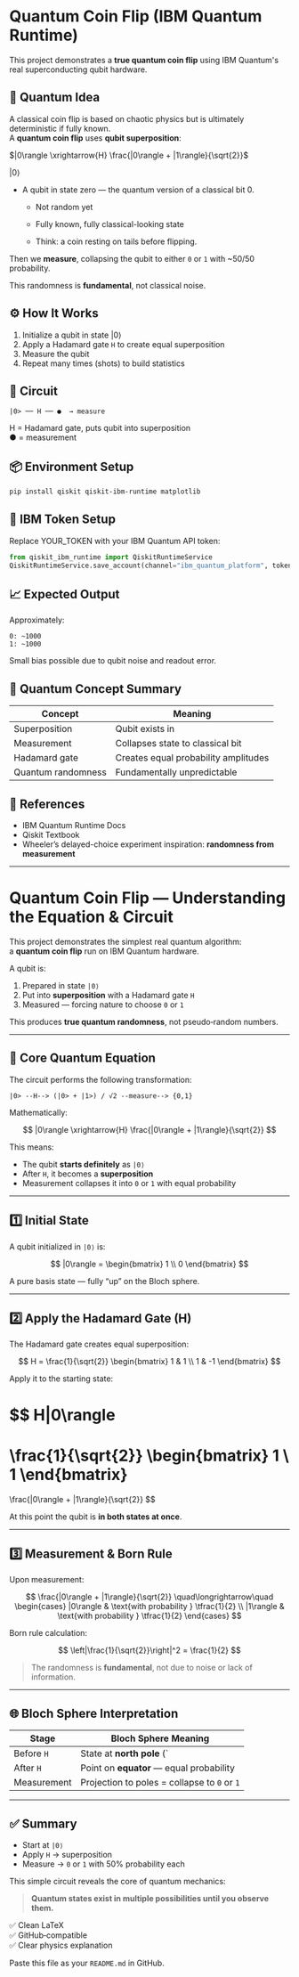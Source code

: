 # Quantum Coin Flip (IBM Quantum Runtime)

This project demonstrates a **true quantum coin flip** using IBM Quantum's real superconducting qubit hardware.

## 🧠 Quantum Idea

A classical coin flip is based on chaotic physics but is ultimately deterministic if fully known.  
A **quantum coin flip** uses **qubit superposition**:



$|0\rangle \xrightarrow{H} \frac{|0\rangle + |1\rangle}{\sqrt{2}}$


|0⟩

- A qubit in state zero — the quantum version of a classical bit 0.

  - Not random yet

  - Fully known, fully classical-looking state

  - Think: a coin resting on tails before flipping.


Then we **measure**, collapsing the qubit to either `0` or `1` with ~50/50 probability.

This randomness is **fundamental**, not classical noise.

## ⚙️ How It Works

1. Initialize a qubit in state |0⟩
2. Apply a Hadamard gate `H` to create equal superposition
3. Measure the qubit
4. Repeat many times (shots) to build statistics

## 🧪 Circuit

```
|0> ── H ── ●  → measure
```

H = Hadamard gate, puts qubit into superposition  
● = measurement

## 📦 Environment Setup

```bash
pip install qiskit qiskit-ibm-runtime matplotlib
```

## 🔑 IBM Token Setup

Replace YOUR_TOKEN with your IBM Quantum API token:

```python
from qiskit_ibm_runtime import QiskitRuntimeService
QiskitRuntimeService.save_account(channel="ibm_quantum_platform", token="YOUR_TOKEN", overwrite=True)
```




## 📈 Expected Output

Approximately:

```
0: ~1000
1: ~1000
```

Small bias possible due to qubit noise and readout error.

## 🧬 Quantum Concept Summary

| Concept | Meaning |
|--------|--------|
Superposition | Qubit exists in |0⟩ and |1⟩ simultaneously
Measurement | Collapses state to classical bit
Hadamard gate | Creates equal probability amplitudes
Quantum randomness | Fundamentally unpredictable

## 🔗 References

- IBM Quantum Runtime Docs
- Qiskit Textbook
- Wheeler’s delayed-choice experiment inspiration: **randomness from measurement**

---


# Quantum Coin Flip — Understanding the Equation & Circuit

This project demonstrates the simplest real quantum algorithm:  
a **quantum coin flip** run on IBM Quantum hardware.

A qubit is:

1. Prepared in state `|0⟩`
2. Put into **superposition** with a Hadamard gate `H`
3. Measured — forcing nature to choose `0` or `1`

This produces **true quantum randomness**, not pseudo‑random numbers.

---

## 🔬 Core Quantum Equation

The circuit performs the following transformation:

```text
|0> --H--> (|0> + |1>) / √2 --measure--> {0,1}
```

Mathematically:

$$
|0\rangle \xrightarrow{H} \frac{|0\rangle + |1\rangle}{\sqrt{2}}
$$

This means:

- The qubit **starts definitely** as `|0⟩`
- After `H`, it becomes a **superposition**  
- Measurement collapses it into `0` or `1` with equal probability

---

## 1️⃣ Initial State

A qubit initialized in `|0⟩` is:

$$
|0\rangle =
\begin{bmatrix}
1 \\
0
\end{bmatrix}
$$

A pure basis state — fully “up” on the Bloch sphere.

---

## 2️⃣ Apply the Hadamard Gate \(H\)

The Hadamard gate creates equal superposition:

$$
H =
\frac{1}{\sqrt{2}}
\begin{bmatrix}
1 & 1 \\
1 & -1
\end{bmatrix}
$$

Apply it to the starting state:

$$
H|0\rangle
=
\frac{1}{\sqrt{2}}
\begin{bmatrix}
1 \\
1
\end{bmatrix}
=
\frac{|0\rangle + |1\rangle}{\sqrt{2}}
$$

At this point the qubit is **in both states at once**.

---

## 3️⃣ Measurement & Born Rule

Upon measurement:

$$
\frac{|0\rangle + |1\rangle}{\sqrt{2}}
\quad\longrightarrow\quad
\begin{cases}
|0\rangle & \text{with probability } \tfrac{1}{2} \\
|1\rangle & \text{with probability } \tfrac{1}{2}
\end{cases}
$$

Born rule calculation:

$$
\left|\frac{1}{\sqrt{2}}\right|^2 = \frac{1}{2}
$$

> The randomness is **fundamental**, not due to noise or lack of information.

---

## 🌐 Bloch Sphere Interpretation

| Stage | Bloch Sphere Meaning |
|---|---|
Before `H` | State at **north pole** (`|0⟩`) |
After `H` | Point on **equator** — equal probability |
Measurement | Projection to poles = collapse to `0` or `1` |

---

## ✅ Summary

- Start at `|0⟩`
- Apply `H` → superposition
- Measure → `0` or `1` with 50% probability each

This simple circuit reveals the core of quantum mechanics:

> **Quantum states exist in multiple possibilities until you observe them.**

✅ Clean LaTeX  
✅ GitHub‑compatible  
✅ Clear physics explanation  

Paste this file as your `README.md` in GitHub.

